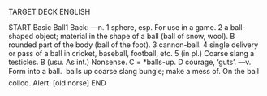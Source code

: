 TARGET DECK
ENGLISH

START
Basic
Ball1
Back: —n. 1 sphere, esp. For use in a game. 2 a ball-shaped object; material in the shape of a ball (ball of snow, wool). B rounded part of the body (ball of the foot). 3 cannon-ball. 4 single delivery or pass of a ball in cricket, baseball, football, etc. 5 (in pl.) Coarse slang a testicles. B (usu. As int.) Nonsense. C = *balls-up. D courage, ‘guts’. —v. Form into a ball.  balls up coarse slang bungle; make a mess of. On the ball colloq. Alert. [old norse]
END
